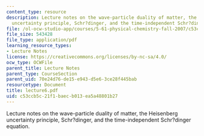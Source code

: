 ```yaml
---
content_type: resource
description: Lecture notes on the wave-particle duality of matter, the Heisenberg
  uncertainty principle, Schr?dinger, and the time-independent Schr?dinger equation.
file: /ol-ocw-studio-app/courses/5-61-physical-chemistry-fall-2007/c53ccb5c21f1baecb013ea5a48801b27_lecture6.pdf
file_size: 543428
file_type: application/pdf
learning_resource_types:
- Lecture Notes
license: https://creativecommons.org/licenses/by-nc-sa/4.0/
ocw_type: OCWFile
parent_title: Lecture Notes
parent_type: CourseSection
parent_uid: 70e24d76-de15-e943-d5e6-3ce28f445bab
resourcetype: Document
title: lecture6.pdf
uid: c53ccb5c-21f1-baec-b013-ea5a48801b27
---
```

Lecture notes on the wave-particle duality of matter, the Heisenberg uncertainty principle, Schr?dinger, and the time-independent Schr?dinger equation.